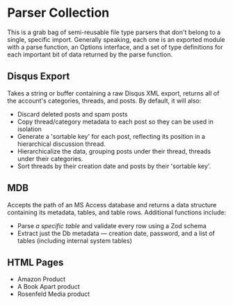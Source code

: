 # Parser Collection

This is a grab bag of semi-reusable file type parsers that don't belong to a single, specific import. Generally speaking, each one is an exported module with a parse function, an Options interface, and a set of type definitions for each important bit of data returned by the parse function.

## Disqus Export

Takes a string or buffer containing a raw Disqus XML export, returns all of the account's categories, threads, and posts. By default, it will also:

- Discard deleted posts and spam posts
- Copy thread/category metadata to each post so they can be used in isolation
- Generate a 'sortable key' for each post, reflecting its position in a hierarchical discussion thread.
- Hierarchicalize the data, grouping posts under their thread, threads under their categories.
- Sort threads by their creation date and posts by their 'sortable key'.

## MDB

Accepts the path of an MS Access database and returns a data structure containing its metadata, tables, and table rows. Additional functions include:

- Parse *a specific table* and validate every row using a Zod schema
- Extract just the Db metadata — creation date, password, and a list of tables (including internal system tables)

## HTML Pages

- Amazon Product
- A Book Apart product
- Rosenfeld Media product
